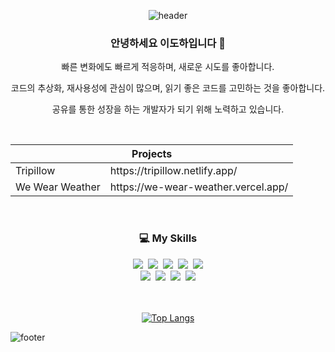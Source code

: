 <div align="center">

![header](https://capsule-render.vercel.app/api?type=waving&color=0:86A8E7,100:91EAE4&height=150&fontSize=30&fontColor=ffffff&fontAlignY=35)


<h3>안녕하세요 이도하입니다 👋</h2>
<p>빠른 변화에도 빠르게 적응하며, 새로운 시도를 좋아합니다.</p>
<p>코드의 추상화, 재사용성에 관심이 많으며, 읽기 좋은 코드를 고민하는 것을 좋아합니다.</p>
<p>공유를 통한 성장을 하는 개발자가 되기 위해 노력하고 있습니다.</p>

<br>

<table>
	<thead>
		<tr>
			<th colspan="2" >Projects</th>
		</tr>
	</thead>
	<tbody>
		<tr>
			<td>Tripillow</td>
			<td>https://tripillow.netlify.app/</td>
		</tr>
		<tr>
			<td>We Wear Weather</td>
			<td>https://we-wear-weather.vercel.app/</td>
		</tr>
	</tbody>
</table>


<br>

  <h3>💻 My Skills</h3>
<div>
	<img src="https://img.shields.io/badge/HTML-E34F26?style=flat-square&logo=HTML5&logoColor=white"/>&nbsp
	<img src="https://img.shields.io/badge/CSS-1572B6?style=flat-square&logo=CSS3&logoColor=white"/>&nbsp
	<img src="https://img.shields.io/badge/JavaScript-F7DF1E?style=flat-square&logo=JavaScript&logoColor=black"/>&nbsp
	<img src="https://img.shields.io/badge/TypeScript-3178C6?style=flat-square&logo=TypeScript&logoColor=white"/>&nbsp
	<img src="https://img.shields.io/badge/React-61DAFB?style=flat-square&logo=React&logoColor=white"/><br>
	<img src="https://img.shields.io/badge/styledcomponents-DB7093?style=flat-square&logo=styledcomponents&logoColor=white"/>&nbsp
	<img src="https://img.shields.io/badge/Bootstrap-7952B3?style=flat-square&logo=Bootstrap&logoColor=white" />&nbsp
	<img src="https://img.shields.io/badge/tailwindcss-06B6D4?style=flat-square&logo=tailwindcss&logoColor=white" />&nbsp
  	<img src="https://img.shields.io/badge/github-181717?style=flat-square&logo=github&logoColor=white">
</div>

<br>
<br>

[![Top Langs](https://github-readme-stats.vercel.app/api/top-langs/?username=haron-lee&hide=scss&layout=compact)](https://github.com/anuraghazra/github-readme-stats)







</div>

![footer](https://capsule-render.vercel.app/api?type=waving&color=0:86A8E7,100:91EAE4&height=150&section=footer&text=&fontSize=50)
</div>

